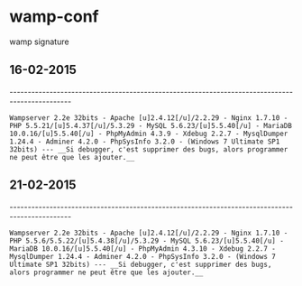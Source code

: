 # wamp-conf
wamp signature

## 16-02-2015

-----*-----*-----*-----*-----*-----*-----*-----*-----*-----*-----*-----*-----*-----*-----*-----*-----*-----*-----

    Wampserver 2.2e 32bits - Apache [u]2.4.12[/u]/2.2.29 - Nginx 1.7.10 - PHP 5.5.21/[u]5.4.37[/u]/5.3.29 - MySQL 5.6.23/[u]5.5.40[/u] - MariaDB 10.0.16/[u]5.5.40[/u] - PhpMyAdmin 4.3.9 - Xdebug 2.2.7 - MysqlDumper 1.24.4 - Adminer 4.2.0 - PhpSysInfo 3.2.0 - (Windows 7 Ultimate SP1 32bits) --- __Si debugger, c'est supprimer des bugs, alors programmer ne peut être que les ajouter.__


## 21-02-2015

-----*-----*-----*-----*-----*-----*-----*-----*-----*-----*-----*-----*-----*-----*-----*-----*-----*-----*-----

    Wampserver 2.2e 32bits - Apache [u]2.4.12[/u]/2.2.29 - Nginx 1.7.10 - PHP 5.5.6/5.5.22/[u]5.4.38[/u]/5.3.29 - MySQL 5.6.23/[u]5.5.40[/u] - MariaDB 10.0.16/[u]5.5.40[/u] - PhpMyAdmin 4.3.10 - Xdebug 2.2.7 - MysqlDumper 1.24.4 - Adminer 4.2.0 - PhpSysInfo 3.2.0 - (Windows 7 Ultimate SP1 32bits) --- __Si debugger, c'est supprimer des bugs, alors programmer ne peut être que les ajouter.__

